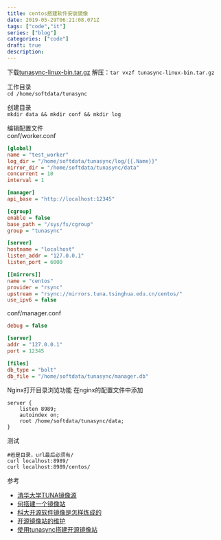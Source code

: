 ```yaml
---
title: centos搭建软件安装镜像
date: 2019-05-29T06:21:08.071Z
tags: ["code","it"]
series: ["blog"]
categories: ["code"]
draft: true
description:
---
```


下载[tunasync-linux-bin.tar.gz](https://github.com/tuna/tunasync/releases)
解压：`tar vxzf tunasync-linux-bin.tar.gz`

工作目录  
`cd /home/softdata/tunasync`  

创建目录  
`mkdir data && mkdir conf && mkdir log`  

编辑配置文件  
conf/worker.conf  
```ini
[global]
name = "test_worker"
log_dir = "/home/softdata/tunasync/log/{{.Name}}"
mirror_dir = "/home/softdata/tunasync/data"
concurrent = 10
interval = 1

[manager]
api_base = "http://localhost:12345"

[cgroup]
enable = false
base_path = "/sys/fs/cgroup"
group = "tunasync"

[server]
hostname = "localhost"
listen_addr = "127.0.0.1"
listen_port = 6000

[[mirrors]]
name = "centos"
provider = "rsync"
upstream = "rsync://mirrors.tuna.tsinghua.edu.cn/centos/"
use_ipv6 = false
```

conf/manager.conf
```ini
debug = false

[server]
addr = "127.0.0.1"
port = 12345

[files]
db_type = "bolt"
db_file = "/home/softdata/tunasync/manager.db"
```

Nginx打开目录浏览功能
在nginx的配置文件中添加
```nginx
server {
    listen 8989;
    autoindex on;
    root /home/softdata/tunasync/data;
}
```

测试
```shell
#若是目录，url最后必须有/
curl localhost:8989/
curl localhost:8989/centos/
```

参考  
- [清华大学TUNA镜像源](https://github.com/tuna/tunasync/blob/master/docs/zh_CN/get_started.md)
- [何搭建一个镜像站](http://v.colinlee.fish/posts/how-to-set-up-a-centos-mirror-site.html)
- [科大开源软件镜像是怎样炼成的](https://ring0.me/2013/09/how-ustc-mirror-works/)
- [开源镜像站的维护](https://www.zhihu.com/question/19719790)
- [使用tunasync搭建开源镜像站](http://weyo.me/pages/techs/how-to-make-a-mirror-site/)